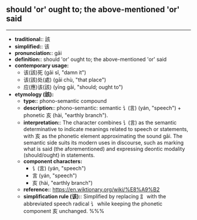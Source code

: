 ## should 'or' ought to; the above-mentioned 'or' said
---
- **traditional:**: 該
- **simplified:**: 该
- **pronunciation:**: gāi
- **definition:**: should 'or' ought to; the above-mentioned 'or' said
- **contemporary usage:**
  - 该(該)死 (gāi sǐ, "damn it")
  - 该(該)处(處) (gāi chù, "that place")
  - 应(應)该(該) (yīng gāi, "should; ought to")
- **etymology (該):**
  - **type:**: phono-semantic compound
  - **description:**: phono-semantic: semantic 讠(言) (yán, "speech") + phonetic 亥 (hài, "earthly branch").
  - **interpretation:**: The character combines 讠(言) as the semantic determinative to indicate meanings related to speech or statements, with 亥 as the phonetic element approximating the sound gāi. The semantic side suits its modern uses in discourse, such as marking what is said (the aforementioned) and expressing deontic modality (should/ought) in statements.
  - **component characters:**
    - 讠(言) (yán, "speech")
    - 言 (yán, "speech")
    - 亥 (hài, "earthly branch")
  - **reference:**: https://en.wiktionary.org/wiki/%E8%A9%B2
  - **simplification rule (该):**: Simplified by replacing 訁 with the abbreviated speech radical 讠 while keeping the phonetic component 亥 unchanged.
%%%
